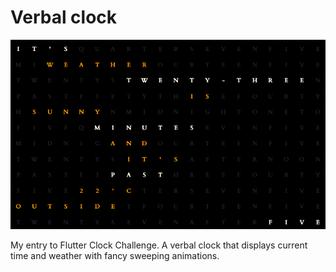 # Verbal clock

![verbal clock](doc/asset/clock.png)

My entry to Flutter Clock Challenge. A verbal clock that displays current time and weather
with fancy sweeping animations.
